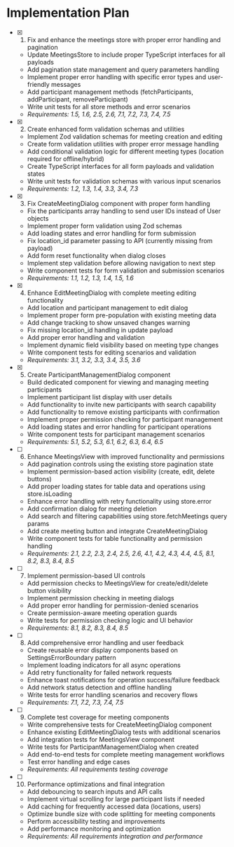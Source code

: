 # Implementation Plan

- [x] 1. Fix and enhance the meetings store with proper error handling and pagination

  - Update MeetingsStore to include proper TypeScript interfaces for all payloads
  - Add pagination state management and query parameters handling
  - Implement proper error handling with specific error types and user-friendly messages
  - Add participant management methods (fetchParticipants, addParticipant, removeParticipant)
  - Write unit tests for all store methods and error scenarios
  - _Requirements: 1.5, 1.6, 2.5, 2.6, 7.1, 7.2, 7.3, 7.4, 7.5_

- [x] 2. Create enhanced form validation schemas and utilities

  - Implement Zod validation schemas for meeting creation and editing
  - Create form validation utilities with proper error message handling
  - Add conditional validation logic for different meeting types (location required for offline/hybrid)
  - Create TypeScript interfaces for all form payloads and validation states
  - Write unit tests for validation schemas with various input scenarios
  - _Requirements: 1.2, 1.3, 1.4, 3.3, 3.4, 7.3_

- [x] 3. Fix CreateMeetingDialog component with proper form handling

  - Fix the participants array handling to send user IDs instead of User objects
  - Implement proper form validation using Zod schemas
  - Add loading states and error handling for form submission
  - Fix location_id parameter passing to API (currently missing from payload)
  - Add form reset functionality when dialog closes
  - Implement step validation before allowing navigation to next step
  - Write component tests for form validation and submission scenarios
  - _Requirements: 1.1, 1.2, 1.3, 1.4, 1.5, 1.6_

- [x] 4. Enhance EditMeetingDialog with complete meeting editing functionality

  - Add location and participant management to edit dialog
  - Implement proper form pre-population with existing meeting data
  - Add change tracking to show unsaved changes warning
  - Fix missing location_id handling in update payload
  - Add proper error handling and validation
  - Implement dynamic field visibility based on meeting type changes
  - Write component tests for editing scenarios and validation
  - _Requirements: 3.1, 3.2, 3.3, 3.4, 3.5, 3.6_

- [x] 5. Create ParticipantManagementDialog component

  - Build dedicated component for viewing and managing meeting participants
  - Implement participant list display with user details
  - Add functionality to invite new participants with search capability
  - Add functionality to remove existing participants with confirmation
  - Implement proper permission checking for participant management
  - Add loading states and error handling for participant operations
  - Write component tests for participant management scenarios
  - _Requirements: 5.1, 5.2, 5.3, 6.1, 6.2, 6.3, 6.4, 6.5_

- [ ] 6. Enhance MeetingsView with improved functionality and permissions

  - Add pagination controls using the existing store pagination state
  - Implement permission-based action visibility (create, edit, delete buttons)
  - Add proper loading states for table data and operations using store.isLoading
  - Enhance error handling with retry functionality using store.error
  - Add confirmation dialog for meeting deletion
  - Add search and filtering capabilities using store.fetchMeetings query params
  - Add create meeting button and integrate CreateMeetingDialog
  - Write component tests for table functionality and permission handling
  - _Requirements: 2.1, 2.2, 2.3, 2.4, 2.5, 2.6, 4.1, 4.2, 4.3, 4.4, 4.5, 8.1, 8.2, 8.3, 8.4, 8.5_

- [ ] 7. Implement permission-based UI controls

  - Add permission checks to MeetingsView for create/edit/delete button visibility
  - Implement permission checking in meeting dialogs
  - Add proper error handling for permission-denied scenarios
  - Create permission-aware meeting operation guards
  - Write tests for permission checking logic and UI behavior
  - _Requirements: 8.1, 8.2, 8.3, 8.4, 8.5_

- [ ] 8. Add comprehensive error handling and user feedback

  - Create reusable error display components based on SettingsErrorBoundary pattern
  - Implement loading indicators for all async operations
  - Add retry functionality for failed network requests
  - Enhance toast notifications for operation success/failure feedback
  - Add network status detection and offline handling
  - Write tests for error handling scenarios and recovery flows
  - _Requirements: 7.1, 7.2, 7.3, 7.4, 7.5_

- [ ] 9. Complete test coverage for meeting components

  - Write comprehensive tests for CreateMeetingDialog component
  - Enhance existing EditMeetingDialog tests with additional scenarios
  - Add integration tests for MeetingsView component
  - Write tests for ParticipantManagementDialog when created
  - Add end-to-end tests for complete meeting management workflows
  - Test error handling and edge cases
  - _Requirements: All requirements testing coverage_

- [ ] 10. Performance optimizations and final integration
  - Add debouncing to search inputs and API calls
  - Implement virtual scrolling for large participant lists if needed
  - Add caching for frequently accessed data (locations, users)
  - Optimize bundle size with code splitting for meeting components
  - Perform accessibility testing and improvements
  - Add performance monitoring and optimization
  - _Requirements: All requirements integration and performance_
